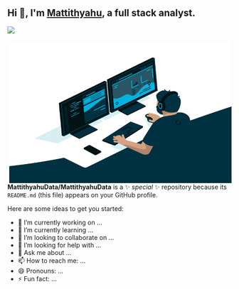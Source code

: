 ## Hi 👋, I'm [Mattithyahu](https://mattithyahudata.github.io/devportfolio/), a full stack analyst. 
![](https://visitor-badge.glitch.me/badge?page_id=MattithyahuData.MattithyahuData)
<!-- GET VISITORS LINK....  ADD TO WEBSITE!  -->

<img align="right" alt="GIF" src="Analyst.gif" width="500" height="320" /> 
 

**MattithyahuData/MattithyahuData** is a ✨ _special_ ✨ repository because its `README.md` (this file) appears on your GitHub profile.

Here are some ideas to get you started:

- 🔭 I’m currently working on ...
- 🌱 I’m currently learning ...
- 👯 I’m looking to collaborate on ...
- 🤔 I’m looking for help with ...
- 💬 Ask me about ...
- 📫 How to reach me: ...
- 😄 Pronouns: ...
- ⚡ Fun fact: ...

